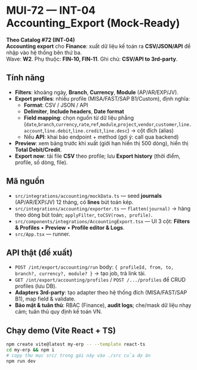 
# MUI-72 — INT-04 Accounting_Export (Mock‑Ready)

**Theo Catalog #72 (INT‑04)**  
**Accounting export** cho **Finance**: xuất dữ liệu kế toán ra **CSV/JSON/API** để nhập vào hệ thống bên thứ ba.  
Wave: **W2**. Phụ thuộc: **FIN‑10, FIN‑11**. Ghi chú: **CSV/API to 3rd‑party**.

## Tính năng
- **Filters**: khoảng ngày, **Branch**, **Currency**, **Module** (AP/AR/EXP/JV).  
- **Export profiles**: nhiều profile (MISA/FAST/SAP B1/Custom), định nghĩa:
  - **Format**: CSV / JSON / API
  - **Delimiter**, **Include headers**, **Date format**
  - **Field mapping**: chọn nguồn từ dữ liệu phẳng (`date`,`branch`,`currency`,`rate`,`ref`,`module`,`project`,`vendor`,`customer`,`line.account`,`line.debit`,`line.credit`,`line.desc`) → cột đích (alias)
  - Nếu **API**: khai báo endpoint + method (gợi ý: call qua backend)
- **Preview**: xem bảng trước khi xuất (giới hạn hiển thị 500 dòng), hiển thị **Total Debit/Credit**.  
- **Export now**: tải file **CSV** theo profile; lưu **Export history** (thời điểm, profile, số dòng, file).

## Mã nguồn
- `src/integrations/accounting/mockData.ts` — seed **journals** (AP/AR/EXP/JV) 12 tháng, có **lines** bút toán kép.  
- `src/integrations/accounting/exporter.ts` — `flatten(journal)` → hàng theo dòng bút toán; `applyFilter`, `toCSV(rows, profile)`.  
- `src/components/integrations/AccountingExport.tsx` — UI 3 cột: **Filters & Profiles** • **Preview** • **Profile editor & Logs**.  
- `src/App.tsx` — runner.

## API thật (đề xuất)
- `POST /int/export/accounting/run` body: `{ profileId, from, to, branch?, currency?, module? }` → tạo job, trả link tải.  
- `GET /int/export/accounting/profiles` / `POST /.../profiles` để CRUD profiles (lưu DB).  
- **Adapters 3rd‑party**: tạo adapter theo hệ thống đích (MISA/FAST/SAP B1), map field & validate.  
- **Bảo mật & tuân thủ**: RBAC (Finance), **audit logs**; che/mask dữ liệu nhạy cảm; tuân thủ quy định kế toán VN.

## Chạy demo (Vite React + TS)
```bash
npm create vite@latest my-erp -- --template react-ts
cd my-erp && npm i
# copy thư mục src/ trong gói này vào ./src của dự án
npm run dev
```
